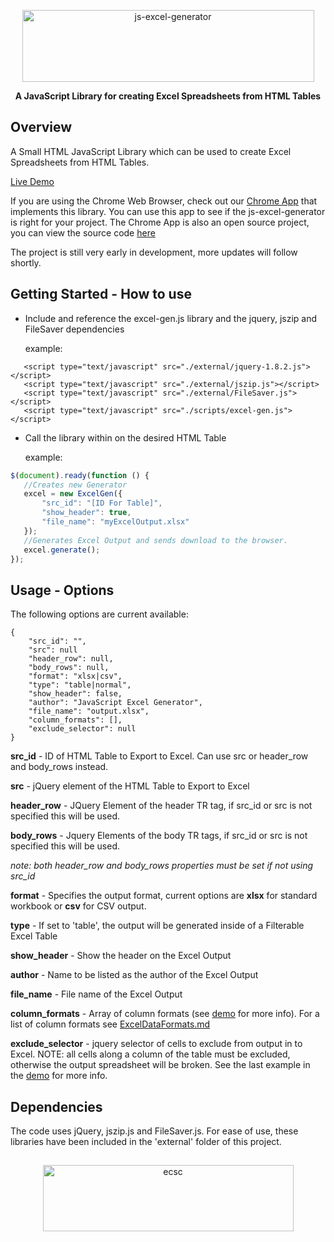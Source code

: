<p align="center">
 <img width="467px" height="115" alt="js-excel-generator" src="https://i.imgur.com/Xw7Xfnv.png"/> 
</p>
<p align="center"> 
<b>A JavaScript Library for creating Excel Spreadsheets from HTML Tables</b>
</p>

## Overview
A Small HTML JavaScript Library which can be used to create Excel Spreadsheets 
from HTML Tables.  

[Live Demo](https://rawgit.com/ecscstatsconsulting/js-excel-generator/master/demo.htm)

If you are using the Chrome Web Browser, check out our [Chrome App](https://chrome.google.com/webstore/detail/excel-generator/ppeejofkpebeikjaalhlmlmhldkhbgih) that implements this library.  You can use this app to see if the js-excel-generator is right for your project.  The Chrome App is also an open source project, you can view the source code [here](https://github.com/ecscstatsconsulting/chrome-excel-generator)

The project is still very early in development, more updates will follow shortly.

## Getting Started - How to use

 - Include and reference the excel-gen.js library and the jquery, jszip and FileSaver dependencies
 
    example:
 ```
    <script type="text/javascript" src="./external/jquery-1.8.2.js"></script>
    <script type="text/javascript" src="./external/jszip.js"></script>
    <script type="text/javascript" src="./external/FileSaver.js"></script>
    <script type="text/javascript" src="./scripts/excel-gen.js"></script>
 ```
 - Call the library within on the desired HTML Table
    
    example:
    
 ```javascript
 $(document).ready(function () {
    //Creates new Generator
    excel = new ExcelGen({
        "src_id": "[ID For Table]",
        "show_header": true,
        "file_name": "myExcelOutput.xlsx"
    });
    //Generates Excel Output and sends download to the browser.
    excel.generate();
});
 ```
 
## Usage - Options
The following options are current available:
```
{
    "src_id": "",
    "src": null
    "header_row": null,
    "body_rows": null,
    "format": "xlsx|csv",
    "type": "table|normal",
    "show_header": false,
    "author": "JavaScript Excel Generator",
    "file_name": "output.xlsx",
    "column_formats": [],
    "exclude_selector": null
}
```

**src_id** - ID of HTML Table to Export to Excel.  Can use src or header_row and body_rows instead.

**src** - jQuery element of the HTML Table to Export to Excel

**header_row** - JQuery Element of the header TR tag, if src_id or src is not specified this will be used.

**body_rows** - Jquery Elements of the body TR tags, if src_id or src is not specified this will be used.

*note: both header_row and body_rows properties must be set if not using src_id*

**format** - Specifies the output format, current options are **xlsx** for standard workbook or **csv** for CSV output.

**type** - If set to 'table', the output will be generated inside of a Filterable Excel Table

**show_header** - Show the header on the Excel Output

**author** - Name to be listed as the author of the Excel Output

**file_name** - File name of the Excel Output

**column_formats** - Array of column formats (see [demo](https://rawgit.com/ecscstatsconsulting/js-excel-generator/master/demo.htm) for more info).  For a list of column formats see [ExcelDataFormats.md](ExcelDataFormats.md)

**exclude_selector** - jquery selector of cells to exclude from output in to Excel. NOTE: all cells along a column of the table must be excluded, otherwise the output spreadsheet will be broken.  See the last example in the [demo](https://rawgit.com/ecscstatsconsulting/js-excel-generator/master/demo.htm) for more info. 

## Dependencies
The code uses jQuery, jszip.js and FileSaver.js.  For ease of use, these libraries 
have been included in the 'external' folder of this project.

##

<p align="center">
 <img width="401px" height="106" alt="ecsc" src="https://i.imgur.com/SzVdycv.png"/> 
</p>
